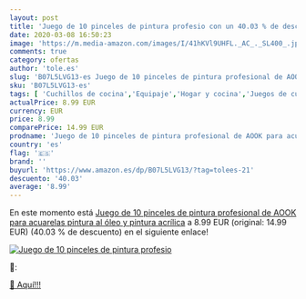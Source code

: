 ```yaml
---
layout: post
title: 'Juego de 10 pinceles de pintura profesio con un 40.03 % de descuento'
date: 2020-03-08 16:50:23
image: 'https://m.media-amazon.com/images/I/41hKVl9UHFL._AC_._SL400_.jpg'
comments: true
category: ofertas
author: 'tole.es'
slug: 'B07L5LVG13-es Juego de 10 pinceles de pintura profesional de AOOK para...'
sku: 'B07L5LVG13-es'
tags: [ 'Cuchillos de cocina','Equipaje','Hogar y cocina','Juegos de cuchillos de cocina','Mochilas','Mochilas tipo casual','Utensilios de cocina','acuarelas', ]
actualPrice: 8.99 EUR
currency: EUR
price: 8.99
comparePrice: 14.99 EUR
prodname: 'Juego de 10 pinceles de pintura profesional de AOOK para acuarelas  pintura al óleo y pintura acrílica'
country: 'es'
flag: '🇪🇸'
brand: ''
buyurl: 'https://www.amazon.es/dp/B07L5LVG13/?tag=tolees-21'
descuento: '40.03'
average: '8.99'
---
```


En este momento está [Juego de 10 pinceles de pintura profesional de AOOK para acuarelas  pintura al óleo y pintura acrílica](https://www.amazon.es/dp/B07L5LVG13/?tag=tolees-21) a 8.99 EUR (original: 14.99 EUR) (40.03 %  de descuento) en el siguiente enlace!

[![Juego de 10 pinceles de pintura profesio](https://m.media-amazon.com/images/I/41hKVl9UHFL._AC_._SL400_.jpg)](https://www.amazon.es/dp/B07L5LVG13/?tag=tolees-21)

🔎:


[🛒 Aquí!!!](https://www.amazon.es/dp/B07L5LVG13/?tag=tolees-21)
